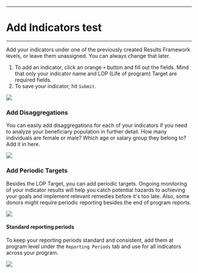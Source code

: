 ****
# Add Indicators test
---

Add your indicators under one of the previously created Results Framework levels, or leave them unassigned. You can always change that later. 

1. To add an indicator, click an orange `+` button and fill out the fields. Mind that only your indicator name and LOP (Life of program) Target are required fields.
2. To save your indicator, hit `Submit`.

![](/assets_en/add_indicator.gif)

### Add Disaggregations
You can easily add disaggregations for each of your indicators if you need to analyze your beneficiary population in further detail. How many individuals are female or male? Which age or salary group they belong to? Add it in here.

![](/assets_en/disaggregations.PNG)

### Add Periodic Targets
Besides the LOP Target, you can add periodic targets. Ongoing monitoring of your indicator results will help you catch potential hazards to achieving your goals and implement relevant remedies before it's too late. Also, some donors might require periodic reporting besides the end of program reports.

![](/assets_en/periodic_targets.PNG) 

#### Standard reporting periods

To keep your reporting periods standard and consistent, add them at program level under the `Reporting Periods` tab and use for all indicators across your program. 

![](/assets_en/reporting_periods.PNG)